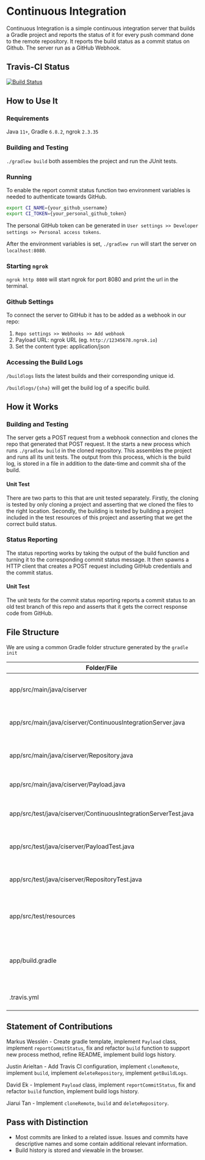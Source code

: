 # Continuous Integration #
Continuous Integration is a simple continuous integration server that builds a Gradle project and reports the status of it for every push command done to the remote repository. It reports the build status as a commit status on Github. The server run as a GitHub Webhook.

## Travis-CI Status ##
[![Build Status](https://travis-ci.com/m4reko/soffan-group16-a2.svg?branch=main)](https://travis-ci.com/m4reko/soffan-group16-a2)

## How to Use It ##
### Requirements ###
Java `11+`, Gradle `6.8.2`, ngrok `2.3.35`

### Building and Testing ###
`./gradlew build` both assembles the project and run the JUnit tests.

### Running ###
To enable the report commit status function two environment variables is needed to authenticate towards GitHub.

```bash
export CI_NAME={your_github_username}
export CI_TOKEN={your_personal_github_token}
```

The personal GitHub token can be generated in `User settings >> Developer settings >> Personal access tokens`.

After the environment variables is set, `./gradlew run` will start the server on `localhost:8080`.

### Starting `ngrok` ###
`ngrok http 8080` will start ngrok for port 8080 and print the url in the terminal.

### Github Settings ###
To connect the server to GitHub it has to be added as a webhook in our repo:

1. `Repo settings >> Webhooks >> Add webhook`
2. Payload URL: ngrok URL (eg. `http://12345678.ngrok.io`)
3. Set the content type: application/json

### Accessing the Build Logs ###
`/buildlogs` lists the latest builds and their corresponding unique id.

`/buildlogs/{sha}` will get the build log of a specific build.

## How it Works ##
### Building and Testing ###
The server gets a POST request from a webhook connection and clones the repo that generated that POST request. It the starts a new process which runs `./gradlew build` in the cloned repository. This assembles the project and runs all its unit tests. The output from this process, which is the build log, is stored in a file in addition to the date-time and commit sha of the build.

#### Unit Test ####
There are two parts to this that are unit tested separately.
Firstly, the cloning is tested by only cloning a project and asserting that we cloned the files to the right location.
Secondly, the building is tested by building a project included in the test resources of this project and asserting that we get the correct build status.

### Status Reporting ###
The status reporting works by taking the output of the build function and turning it to the corresponding commit status message. It then spawns a HTTP client that creates a POST request including GitHub credentials and the commit status.

#### Unit Test ####
The unit tests for the commit status reporting reports a commit status to an old test branch of this repo and asserts that it gets the correct response code from GitHub.

## File Structure ##
We are using a common Gradle folder structure generated by the `gradle init`

|Folder/File|Description|
| --- | --- |
|app/src/main/java/ciserver|Contains the source code of the CI server|
|app/src/main/java/ciserver/ContinuousIntegrationServer.java|CI Server object; main function to run the server|
|app/src/main/java/ciserver/Repository.java|Repository object: clone, build, report commit status|
|app/src/main/java/ciserver/Payload.java|Payload object: JSON parse|
|app/src/test/java/ciserver/ContinuousIntegrationServerTest.java|Contains unit test for the overall program|
|app/src/test/java/ciserver/PayloadTest.java|Contains unit test for the payload object.|
|app/src/test/java/ciserver/RepositoryTest.java|Contains unit test for the repository class.|
|app/src/test/resources|Contains hard coded simple resources for the unit test to use|
|app/build.gradle|Contains the dependencies of the project which is handled by Gradle|
|.travis.yml|Contains Travis CI configurations|

## Statement of Contributions
Markus Wesslén - Create gradle template, implement `Payload` class, implement `reportCommitStatus`, fix and refactor `build` function to support new process method, refine README, implement build logs history.

Justin Arieltan - Add Travis CI configuration, implement `cloneRemote`, implement `build`, implement `deleteRepository`, implement `getBuildLogs`.

David Ek - Implement `Payload` class, implement `reportCommitStatus`, fix and refactor `build` function, implement build logs history.

Jiarui Tan - Implement `cloneRemote`, `build` and `deleteRepository`.

## Pass with Distinction ##
- Most commits are linked to a related issue. Issues and commits have descriptive names and some contain additional relevant information.
- Build history is stored and viewable in the browser.
